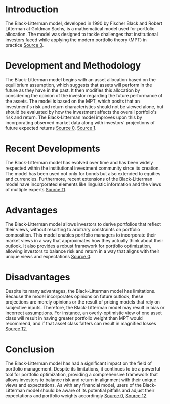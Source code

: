 # Introduction

The Black-Litterman model, developed in 1990 by Fischer Black and Robert Litterman at Goldman Sachs, is a mathematical model used for portfolio allocation. The model was designed to tackle challenges that institutional investors faced while applying the modern portfolio theory (MPT) in practice [Source 3](https://en.wikipedia.org/wiki/Black%E2%80%93Litterman_model).

# Development and Methodology

The Black-Litterman model begins with an asset allocation based on the equilibrium assumption, which suggests that assets will perform in the future as they have in the past. It then modifies this allocation by considering the opinion of the investor regarding the future performance of the assets. The model is based on the MPT, which posits that an investment's risk and return characteristics should not be viewed alone, but should be evaluated by how the investment affects the overall portfolio's risk and return. The Black-Litterman model improves upon this by incorporating observed market data along with investors' projections of future expected returns [Source 0](https://www.investopedia.com/terms/b/black-litterman_model.asp), [Source 1](https://breakingdownfinance.com/finance-topics/modern-portfolio-theory/black-litterman-model/).

# Recent Developments

The Black-Litterman model has evolved over time and has been widely respected within the institutional investment community since its creation. The model has been used not only for bonds but also extended to equities and currencies. Furthermore, recent extensions of the Black-Litterman model have incorporated elements like linguistic information and the views of multiple experts [Source 11](https://link.springer.com/chapter/10.1007/978-3-319-42972-4_5).

# Advantages

The Black-Litterman model allows investors to derive portfolios that reflect their views, without resorting to arbitrary constraints on portfolio composition. This model enables portfolio managers to incorporate their market views in a way that approximates how they actually think about their outlook. It also provides a robust framework for portfolio optimization, allowing investors to balance risk and return in a way that aligns with their unique views and expectations [Source 0](https://www.investopedia.com/terms/b/black-litterman_model.asp).

# Disadvantages

Despite its many advantages, the Black-Litterman model has limitations. Because the model incorporates opinions on future outlook, these projections are merely opinions or the result of pricing models that rely on subjective inputs. Therefore, the Black-Litterman model may result in bias or incorrect assumptions. For instance, an overly-optimistic view of one asset class will result in having greater portfolio weight than MPT would recommend, and if that asset class falters can result in magnified losses [Source 12](https://www.toolshero.com/financial-management/black-litterman-model/).

# Conclusion

The Black-Litterman model has had a significant impact on the field of portfolio management. Despite its limitations, it continues to be a powerful tool for portfolio optimization, providing a comprehensive framework that allows investors to balance risk and return in alignment with their unique views and expectations. As with any financial model, users of the Black-Litterman model should be aware of its potential pitfalls and adjust their expectations and portfolio weights accordingly [Source 0](https://www.investopedia.com/terms/b/black-litterman_model.asp), [Source 12](https://www.toolshero.com/financial-management/black-litterman-model/).
